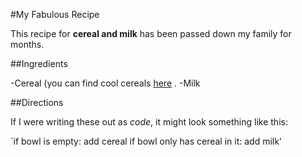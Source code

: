#My Fabulous Recipe

This recipe for **cereal and milk** has been passed down my family for months.

##Ingredients

  -Cereal (you can find cool cereals [here](www.example.com/coolcereals) .
  -Milk

##Directions

If I were writing these out as _code_, it might look something like this:

`if bowl is empty:
  add cereal
 if bowl only has cereal in it:
  add milk'

